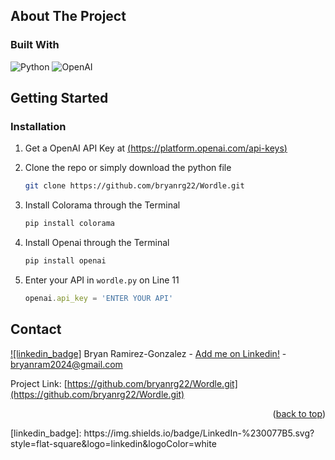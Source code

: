 <!-- ABOUT THE PROJECT -->
## About The Project


### Built With

![Python](https://img.shields.io/badge/python-3670A0?style=for-the-badge&logo=python&logoColor=ffdd54)
![OpenAI](https://a11ybadges.com/badge?logo=openai)




<!-- GETTING STARTED -->
## Getting Started



### Installation


1. Get a OpenAI API Key at [(https://platform.openai.com/api-keys)](https://platform.openai.com/api-keys)

2. Clone the repo or simply download the python file
   ```sh
   git clone https://github.com/bryanrg22/Wordle.git
   ```
3. Install Colorama through the Terminal
   ```sh
   pip install colorama
   ```
4. Install Openai through the Terminal
   ```sh
   pip install openai
   ```
4. Enter your API in `wordle.py` on Line 11
   ```js
   openai.api_key = 'ENTER YOUR API'
   ```

<!-- CONTACT -->
## Contact
[![linkedin_badge]](https://linkedin.com/in/bryanrg22)
Bryan Ramirez-Gonzalez - [Add me on Linkedin!](https://linkedin.com/in/bryanrg22) - bryanram2024@gmail.com

Project Link: [https://github.com/bryanrg22/Wordle.git](https://github.com/bryanrg22/Wordle.git)


<p align="right">(<a href="#readme-top">back to top</a>)</p>
[linkedin_badge]: https://img.shields.io/badge/LinkedIn-%230077B5.svg?style=flat-square&logo=linkedin&logoColor=white




